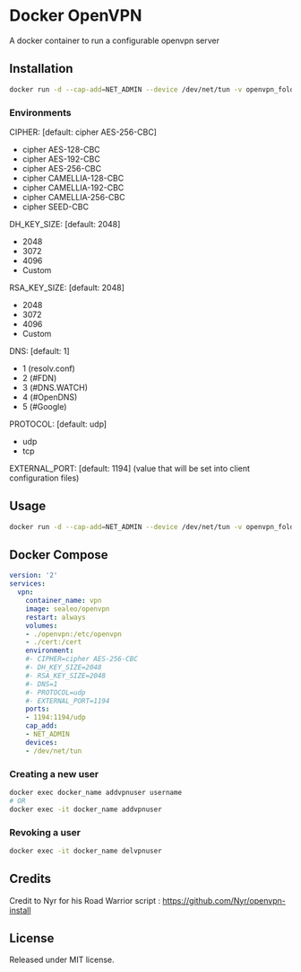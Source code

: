# Docker OpenVPN

A docker container to run a configurable openvpn server

## Installation

```bash
docker run -d --cap-add=NET_ADMIN --device /dev/net/tun -v openvpn_folder:/etc/openvpn -v certificate_folder:/cert -p 1194:1194/udp sealeo/openvpn
```

### Environments
CIPHER: [default: cipher AES-256-CBC]
- cipher AES-128-CBC
- cipher AES-192-CBC
- cipher AES-256-CBC
- cipher CAMELLIA-128-CBC
- cipher CAMELLIA-192-CBC
- cipher CAMELLIA-256-CBC
- cipher SEED-CBC

DH_KEY_SIZE: [default: 2048]
- 2048
- 3072
- 4096
- Custom

RSA_KEY_SIZE: [default: 2048]
- 2048
- 3072
- 4096
- Custom

DNS: [default: 1]
- 1 (resolv.conf)
- 2 (#FDN)
- 3 (#DNS.WATCH)
- 4 (#OpenDNS)
- 5 (#Google)

PROTOCOL: [default: udp]
- udp
- tcp

EXTERNAL_PORT: [default: 1194]
(value that will be set into client configuration files)

## Usage

```bash
docker run -d --cap-add=NET_ADMIN --device /dev/net/tun -v openvpn_folder:/etc/openvpn -v certificate_folder:/cert -p 1194:1194/udp sealeo/openvpn
```

## Docker Compose

```yaml
version: '2'
services:
  vpn:
    container_name: vpn
    image: sealeo/openvpn
    restart: always
    volumes:
    - ./openvpn:/etc/openvpn
    - ./cert:/cert
    environment:
    #- CIPHER=cipher AES-256-CBC
    #- DH_KEY_SIZE=2048
    #- RSA_KEY_SIZE=2048
    #- DNS=1
    #- PROTOCOL=udp
    #- EXTERNAL_PORT=1194
    ports:
    - 1194:1194/udp
    cap_add:
    - NET_ADMIN
    devices:
    - /dev/net/tun
```

### Creating a new user

```bash
docker exec docker_name addvpnuser username
# OR
docker exec -it docker_name addvpnuser
```

### Revoking a user

```bash
docker exec -it docker_name delvpnuser
```

## Credits

Credit to Nyr for his Road Warrior script : https://github.com/Nyr/openvpn-install

## License

Released under MIT license.
